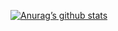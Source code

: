 [![Anurag’s github stats](https://github-readme-stats.vercel.app/api?username=flopsreallygotit)](https://github.com/flopsreallygotit)
